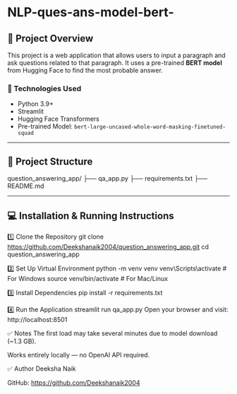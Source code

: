 # NLP-ques-ans-model-bert-
## 📖 Project Overview

This project is a web application that allows users to input a paragraph and ask questions related to that paragraph. It uses a pre-trained **BERT model** from Hugging Face to find the most probable answer.

### 🚀 Technologies Used
- Python 3.9+
- Streamlit
- Hugging Face Transformers
- Pre-trained Model: `bert-large-uncased-whole-word-masking-finetuned-squad`

---

## 📂 Project Structure
question_answering_app/
├── qa_app.py
├── requirements.txt
├── README.md


---

## 💻 Installation & Running Instructions

1️⃣ Clone the Repository
git clone https://github.com/Deekshanaik2004/question_answering_app.git
cd question_answering_app

2️⃣ Set Up Virtual Environment
python -m venv venv
venv\Scripts\activate  # For Windows
source venv/bin/activate  # For Mac/Linux

3️⃣ Install Dependencies
pip install -r requirements.txt

4️⃣ Run the Application
streamlit run qa_app.py
Open your browser and visit:
http://localhost:8501

✅ Notes
The first load may take several minutes due to model download (~1.3 GB).

Works entirely locally — no OpenAI API required.

✅ Author
Deeksha Naik

GitHub: https://github.com/Deekshanaik2004


